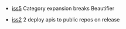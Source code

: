 - <a href="https://github.com/groupby/issues/issues/920">iss5</a> Category expansion breaks Beautifier

- <a href="https://github.com/groupby/issues/issues/473">iss2</a> 2 deploy apis to public repos on release

